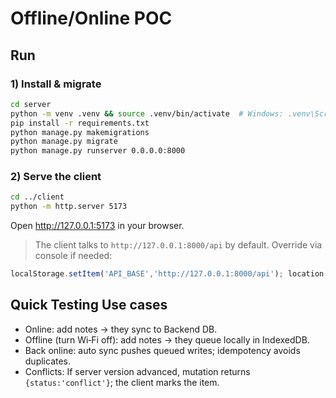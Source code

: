 # Offline/Online POC
## Run

### 1) Install & migrate
```bash
cd server
python -m venv .venv && source .venv/bin/activate  # Windows: .venv\Scripts\activate
pip install -r requirements.txt
python manage.py makemigrations
python manage.py migrate
python manage.py runserver 0.0.0.0:8000
```

### 2) Serve the client
```bash
cd ../client
python -m http.server 5173
```
Open http://127.0.0.1:5173 in your browser.

> The client talks to `http://127.0.0.1:8000/api` by default. Override via console if needed:
```js
localStorage.setItem('API_BASE','http://127.0.0.1:8000/api'); location.reload();
```

## Quick Testing Use cases
- Online: add notes → they sync to Backend DB.
- Offline (turn Wi‑Fi off): add notes → they queue locally in IndexedDB.
- Back online: auto sync pushes queued writes; idempotency avoids duplicates.
- Conflicts: If server version advanced, mutation returns `{status:'conflict'}`; the client marks the item.
